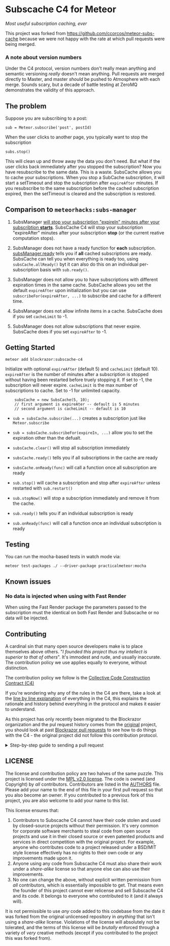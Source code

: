 # Subscache C4 for Meteor
_Most useful subscription caching, ever_

This project was forked from https://github.com/ccorcos/meteor-subs-cache because we were not happy with the rate at which pull requests were being merged.

### A note about version numbers
Under the C4 protocol, version numbers don't really mean anything and semantic versioning *really* doesn't mean anything. Pull requests are merged directly to Master, and master *should* be pushed to Atmosphere with each merge. Sounds scary, but a decade of battle testing at ZeroMQ demonstrates the validity of this approach.  

## The problem

Suppose you are subscribing to a post:

    sub = Meteor.subscribe('post', postId)

When the user clicks to another page, you typically want to stop the subscription

    subs.stop()

This will clean up and throw away the data you don't need. But what if the user clicks back immediately after you stopped the subscription? Now you have resubscribe to the same data. This is a waste. SubsCache allows you to cache your subscriptions. When you stop a SubCache subscription, it will start a setTimeout and stop the subscription after `expireAfter` minutes. If you resubscribe to the same subscription before the cached subscription expired, then the setTimeout is cleared and the subscription is restored.

## Comparison to `meteorhacks:subs-manager`

1. SubsManager [will stop your subscription "expireIn" minutes after your subscribtion **starts**](https://github.com/meteorhacks/subs-manager/blob/master/lib/sub_manager.js#L94). SubsCache C4 will stop your subscription "expireAfter" minutes after your subscription **stop** (or the current reative computation stops).


2. SubsManager does not have a ready function for **each** subscription. [subsManager.ready](https://github.com/meteorhacks/subs-manager/blob/master/lib/sub_manager.js#L110) tells you if **all** cached subscriptions are ready. SubsCache can tell you when everything is ready too, using `subsCache.allReady()` byt it can also do this on an individual per-subscription basis with `sub.ready()`.

3. SubsManager does not allow you to have subscriptions with different expiration times in the same cache. SubsCache allows you set the default `expireAfter` upon initialization but you can use `subscribeFor(expireAfter, ...)` to subscribe and cache for a different time.

4. SubsManager does not allow infinite items in a cache. SubsCache does if you set `cacheLimit` to -1.

5. SubsManager does not allow subscriptions that never expire. SubsCache does if you set `expireAfter` to -1.

## Getting Started

    meteor add blockrazor:subscache-c4

Initialize with optional `expireAfter` (default 5) and `cacheLimit` (default 10). `expireAfter` is the number of minutes after a subscription is stopped without having been restarted before truely stopping it. If set to -1, the subscription will never expire. `cacheLimit` is the max number of subscriptions to cache. Set to -1 for unlimited capacity.

```
    subsCache = new SubsCache(5, 10);
    // first argument is expireAter -- default is 5 minutes
    // second argument is cacheLimit -- default is 10
```

- `sub = subsCache.subscribe(...)` creates a subscription just like `Meteor.subscribe`

- `sub = subsCache.subscribeFor(expireIn, ...)` allow you to set the expiration other than the defualt.

- `subsCache.clear()` will stop all subscription immediately

- `subsCache.ready()` tells you if all subscriptions in the cache are ready

- `subsCache.onReady(func)` will call a function once all subscription are ready

- `sub.stop()` will cache a subscription and stop after `expireAfter` unless restarted with `sub.restart()`

- `sub.stopNow()` will stop a subscription immediately and remove it from the cache.

- `sub.ready()` tells you if an individual subscription is ready

- `sub.onReady(func)` will call a function once an individual subscription is ready

## Testing

You can run the mocha-based tests in watch mode via:

`meteor test-packages ./ --driver-package practicalmeteor:mocha`

## Known issues

### No data is injected when using with Fast Render

When using the Fast Render package the parameters passed to the subscription must the identical on both Fast Render and Subscache or no data will be injected.

## Contributing

A cardinal sin that many open source developers make is to place themselves above others. "_I founded this project thus my intellect is superior to that of others_". It's immodest and rude, and usually inaccurate. The contribution policy we use applies equally to everyone, without distinction.    

The contribution policy we follow is the [Collective Code Construction Contract (C4)](/CONTRIBUTING.MD)    

If you're wondering why any of the rules in the C4 are there, take a look at the [line by line explanation](/DESCRIPTIVE_C4.MD) of everything in the C4, this explains the rationale and history behind everything in the protocol and makes it easier to understand.

As this project has only recently been migrated to the Blockrazor organization and the pul request history comes from the [original](https://github.com/ccorcos/meteor-subs-cache) project, you should look at past [Blockrazor pull requests](https://github.com/Blockrazor/blockrazor/pulls?q=is%3Apr+is%3Aclosed) to see how to do things with the C4 - the original project did not follow this contribution protocol.

<details>
  <summary>Step-by-step guide to sending a pull request</summary>
<p>

0. Read the [contribution protocol](/CONTRIBUTING.MD) and the [line by line explanation](/DESCRIPTIVE_C4.MD) of the protocol.    
1. Fork this github repository under your own github account.    
2. Clone _your_ fork locally on your development machine.   
3. Choose _one_ problem to solve. If you aren't solving a problem that's already in the issue tracker you should describe the problem there (and your idea of the solution) first to see if anyone else has something to say about it (maybe someone is already working on a solution, or maybe you're doing somthing wrong).

**If the issue is in the issue tracker, you should comment on the issue to say you're working on the solution so that other people don't work on the same thing.**    

4. Add this repository as an upstream source and pull any changes:    
```
@: git remote add upstream git://github.com/blockrazor/subscache-C4 //only needs to be done once
@: git checkout master //just to make sure you're on the correct branch
@: git pull upstream master //this grabs any code that has changed, you want to be working on the latest 'version'
@: git push //update your remote fork with the changes you just pulled from upstream master
```
5. Create a local branch on your machine `git checkout -b branch_name` (it's usually a good idea to call the branch something that describes the problem you are solving). _Never_ develop on the `master` branch, as the `master` branch is exclusively used to accept incoming changes from `upstream:master` and you'll run into problems if you try to use it for anything else.
6. Solve the problem in the absolute most simple and fastest possible way with the smallest number of changes humanly possible. Tell other people what you're doing by putting _very clear and descriptive comments in your code every 2-3 lines_.    
Add your name to the AUTHORS file so that you become a part owner of Subscache C4.    
7. Commit your changes to your own fork:
Before you commit changes, you should check if you are working on the latest version (again). Go to the github website and open _your_ fork of Subscache C4, it should say _This branch is even with subscache-c4:master._    
If **not**, you need to pull the latest changes from the upstream repository and replay your changes on top of the latest version:
```
@: git stash //save your work locally
@: git checkout master
@: git pull upstream master
@: git push
@: git checkout -b branch_name_stash
@: git stash pop //_replay_ your work on the new branch which is now fully up to date with the Subscache C4 repository
```

Note: after running `git stash pop` you should run Meteor and look over your code again and check that everything still works as sometimes a file you worked on was changed in the meantime.

Now you can add your changes:   
```
@: git add changed_file.js //repeat for each file you changed
```

And then commit your changes:
```
@: git commit -m 'problem: <50 characters describing the problem //do not close the '', press ENTER two (2) times
>
>solution: short description of how you solved the problem.' //Now you can close the ''. Be sure to mention the issue number if there is one (e.g. #6)    
@: git push //this will send your changes to _your_ fork on Github
```    
8. Go to your fork on Github and select the branch you just worked on. Click "pull request" to send a pull request back to the Subscache C4 repository.
9. Send the pull request.   

#### What happens after I send a pull request?    
If your pull request contains a correct patch (read the C4) a maintainer will merge it.    
If you want to work on another problem while you are waiting for it to merge simply repeat the above steps starting at:    
```
@: git checkout master
```

You should generally write a test for anything you don't want to break later, otherwise it will probably end up being broken by someone. We use [Mocha + Chai](https://guide.meteor.com/testing.html#mocha) for testing. You can see an example in [this](https://github.com/Blockrazor/blockrazor/pull/378/files) pull request.
</p>
</details> 

## LICENSE

The license and contribution policy are two halves of the same puzzle. This project is licensed under the [MPL v2.0 license](LICENSE). The code is owned (and Copyright) by _all_ contributors. Contributors are listed in the [AUTHORS](AUTHORS) file. Please add your name to the end of this file in your first pull request so that you also become an owner. If you contributed to a previous fork of this project, you are also welcome to add your name to this list.

This license ensures that:
1. Contributors to Subscache C4 cannot have their code stolen and used by closed-source projects without their permission. It's very common for corporate software merchants to steal code from open source projects and use it in their closed source or even patented products and services in direct competition with the original project. For example, anyone who contributes code to a project released under a BSD/MIT style license effectively has no rights to their own code or any improvements made upon it.
2. Anyone using any code from Subscache C4 must also share their work under a _share-alike_ license so that anyone else can also use their improvements.
3. No one can change the above, without explicit written permission from _all_ contributors, which is essentially impossible to get. That means even the founder of this project cannot ever relicense and sell Subscache C4 and its code. It belongs to everyone who contributed to it (and it always will).

It is not permissible to use _any_ code added to this codebase from the date it was forked from the original unlicensed repository in _anything_ that isn't using a _share-alike_ license. Violations of the license will absolutely not be tolerated, and the terms of this license will be _brutally_ enforced through a variety of _very_ creative methods (except if you contributed to the project this was forked from).
